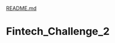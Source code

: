 [README.md](https://github.com/megkennedy/Fintech_Challenge_2/files/7113412/README.md)
# Fintech_Challenge_2
